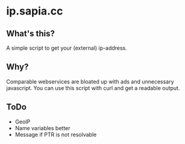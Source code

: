 # ip.sapia.cc
## What's this?
A simple script to get your (external) ip-address.
## Why?
Comparable webservices are bloated up with ads and unnecessary javascript. You can use this script with curl and get a readable output.
## ToDo
- GeoIP
- Name variables better
- Message if PTR is not resolvable

